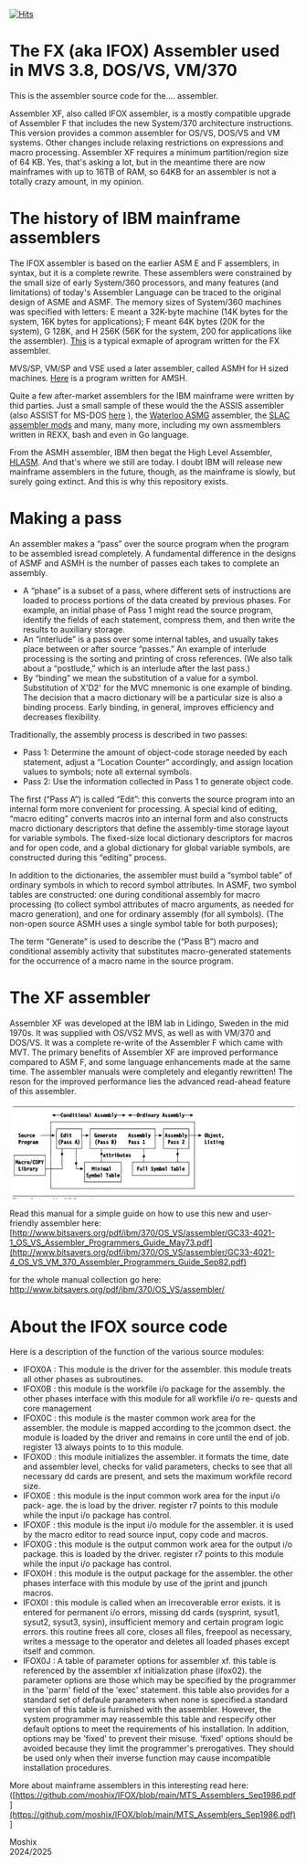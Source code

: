 [![Hits](https://hits.seeyoufarm.com/api/count/incr/badge.svg?url=https%3A%2F%2Fgithub.com%2Fmoshix%2FIFOX&count_bg=%2379C83D&title_bg=%23555555&icon=ibm.svg&icon_color=%23E7E7E7&title=hits&edge_flat=false)](https://hits.seeyoufarm.com)

The FX (aka IFOX) Assembler used in MVS 3.8, DOS/VS, VM/370
===========================================================

This is the assembler source code for the.... assembler.  

Assembler XF, also called IFOX assembler, is a mostly compatible upgrade of Assembler F that includes the new System/370 architecture instructions. This version provides a common assembler for OS/VS, DOS/VS and VM systems. Other changes include relaxing restrictions on expressions and macro processing. Assembler XF requires a minimum partition/region size of 64 KB. Yes, that's asking a lot, but in the meantime there are now mainframes with up to 16TB of RAM, so 64KB for an assembler is not a totally crazy amount, in my opinion. 

The history of IBM mainframe assemblers
=======================================
The IFOX assembler is based on the earlier ASM E and F assemblers, in syntax, but it is a complete rewrite. These assemblers were constrained by the small size of early System/360 processors, and many features (and limitations) of today's Assembler Language can be traced to the original design of ASME and ASMF. The memory sizes of System/360 machines was specified with letters: E meant a 32K-byte machine (14K bytes for the system, 16K bytes for applications); F meant 64K bytes (20K for the system), G 128K, and H 256K (56K for the system, 200 for applications like the assembler). [This](https://github.com/moshix/mvs/blob/master/WTOMOSHE.jcl) is a typical exmaple of aprogram written for the FX assembler. 

MVS/SP, VM/SP and VSE used a later assembler, called ASMH for H sized machines. [Here](https://github.com/moshix/mvs/blob/9d625695c727f610f84cf7ccb3ebc28e3153633f/QUEENS_ASMH#L4) is a program written for AMSH.

Quite a few after-market assemblers for the IBM mainframe were written by thid parties. Just a small sample of these would the the ASSIS assembler (also ASSIST for MS-DOS [here](https://github.com/moshix/mvs/blob/master/assist.exe) ), the [Waterloo ASMG](https://github.com/moshix/ASMG) assembler, the [SLAC assembler mods](https://www.gsf-soft.com/Documents/SLAC-MODS.html)  and many, many more, including my own assmemblers written in REXX, bash and even in Go language.   

From the ASMH assembler, IBM then begat the High Level Assembler, [HLASM](https://www.ibm.com/products/high-level-assembler-and-toolkit-feature). And that's where we still are today. I doubt IBM will release new mainframe assemblers in the future, though, as the mainframe is slowly, but surely going extinct. And this is why this repository exists. 
  
Making a pass
=============
An assembler makes a “pass” over the source program when the program to be assembled isread completely. A fundamental difference in the designs of ASMF and ASMH is the number of passes each takes to complete an assembly.
* A “phase” is a subset of a pass, where different sets of instructions are loaded to process portions of the data created by previous phases. For example, an initial phase of Pass 1 might read the source program, identify the fields of each statement, compress them, and then write the results to auxiliary
storage.
* An “interlude” is a pass over some internal tables, and usually takes place between or after source “passes.” An example of interlude processing is the sorting and printing of cross references. (We also talk about a “postlude,” which is an interlude after the last pass.)
* By “binding” we mean the substitution of a value for a symbol. Substitution of X'D2' for the MVC mnemonic is one example of binding. The decision that a macro dictionary will be a particular size is also a binding process. Early binding, in general, improves efficiency and decreases flexibility.

Traditionally, the assembly process is described in two passes:
* Pass 1: Determine the amount of object-code storage needed by each statement, adjust a “Location Counter” accordingly, and assign location values to symbols; note all external symbols.
* Pass 2: Use the information collected in Pass 1 to generate object code.  


The first (“Pass A”) is called “Edit”: this converts the source program into an internal form more convenient for processing. A special kind of editing, “macro editing” converts macros into an internal form and also constructs macro dictionary descriptors that define the assembly-time storage layout for variable symbols. The fixed-size local dictionary descriptors for macros and for open code, and a global dictionary for global variable symbols, are constructed during this “editing” process.

In addition to the dictionaries, the assembler must build a “symbol table” of ordinary symbols in which to record symbol attributes. In ASMF, two symbol tables are constructed: one during conditional assembly for macro processing (to collect symbol attributes of macro arguments, as needed for macro generation), and one for ordinary assembly (for all symbols). (The non-open source ASMH uses a single symbol table for both purposes);

The term “Generate” is used to describe the (“Pass B”) macro and conditional assembly activity that substitutes macro-generated statements for the occurrence of a macro name in the source program.


The XF assembler
================
Assembler XF was developed at the IBM lab in Lidingo, Sweden in the mid 1970s. It was supplied with OS/VS2 MVS, as well as with VM/370 and DOS/VS. It was a complete re-write of the Assembler F which came with MVT. The primary benefits of Assembler XF are improved performance compared to ASM F, and some language enhancements made at the same time. The assembler manuals were completely and elegantly rewritten! The reson for the improved performance lies the advanced read-ahead feature of this assembler. 

![Architecture of the XF Assembler](https://github.com/moshix/IFOX/blob/main/xfassembler.png)

Read this manual for a simple guide on how to use this new and user-friendly assembler here: [http://www.bitsavers.org/pdf/ibm/370/OS_VS/assembler/GC33-4021-1_OS_VS_Assembler_Programmers_Guide_May73.pdf](http://www.bitsavers.org/pdf/ibm/370/OS_VS/assembler/GC33-4021-4_OS_VS_VM_370_Assembler_Programmers_Guide_Sep82.pdf)

for the whole manual collection go here: http://www.bitsavers.org/pdf/ibm/370/OS_VS/assembler/

About the IFOX source code
==========================
Here is a description of the function of the various source modules:  
- IFOX0A : This module is the driver for the assembler. this module treats all other phases as subroutines.
- IFOX0B : this module is the workfile i/o package for the assembly. the
other phases interface with this module for all workfile i/o re-
quests and core management
- IFOX0C : this module is the master common work area for the assembler. the module is mapped according to the jcommon dsect. the module is loaded by the driver and remains in core until the end of job. register 13 always points to to this module.
- IFOX0D : this module initializes the assembler. it formats the time, date and assembler level, checks for valid parameters, checks to see that all necessary dd cards are present, and sets the maximum workfile record size.
- IFOX0E : this module is the input common work area for the input i/o pack- age. the is load by the driver. register r7 points to this module while the input i/o package has control.
- IFOX0F  : this module is the input i/o module for the assembler. it is used by the macro editor to read source input, copy code and macros.
- IFOX0G  : this module is the output common work area for the output i/o package. this is loaded by the driver. register r7 points to this module while the input i/o package has control.
- IFOX0H  : this module is the output package for the assembler. the other phases interface with this module by use of the jprint and jpunch macros.
- IFOX0I  : this module is called when an irrecoverable error exists. it is entered for permanent i/o errors, missing dd cards (sysprint, sysut1, sysut2, sysut3, sysin), insufficient memory and certain program logic errors. this routine frees all core, closes all files, freepool as necessary, writes a message to the operator and deletes all loaded phases except itself and common.
- IFOX0J  : A table of parameter options for assembler xf.
this table is referenced by the assembler xf initialization phase (ifox02).
the parameter options are those which may be specified by the
programmer in the 'parm' field of the 'exec' statement. this
table also provides for a standard set of defaule parameters when none
is specified.a standard version of this table is furnished with the assembler.
However, the system programmer may reassemble this
table and respecify other default options to meet the requirements of his
installation. In addition, options may be 'fixed' to prevent their misuse.
'fixed' options should be avoided because they limit the programmer's prerogatives.
They should be used only when their inverse function may cause incompatible
installation procedures.

More about mainframe assemblers in this interesting read here: ([https://github.com/moshix/IFOX/blob/main/MTS_Assemblers_Sep1986.pdf](https://github.com/moshix/IFOX/blob/main/MTS_Assemblers_Sep1986.pdf)]

Moshix  
2024/2025
